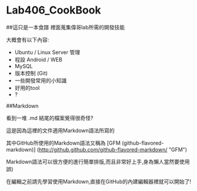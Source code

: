 Lab406_CookBook 
========
##這只是一本食譜
裡面蒐集偉哥lab所需的開發技能



大概會有以下內容:
* Ubuntu / Linux Server 管理
* 程設 Android / WEB
* MySQL
* 版本控制 (Git)
* 一些開發常用的小知識
* 好用的tool
* ?

##Markdown

看到一堆 .md 結尾的檔案覺得很奇怪?

這是因為這裡的文件適用Markdown語法所寫的

其中GitHub所使用的Markdown語法又稱為 [GFM (github-flavored-markdown)] (http://github.github.com/github-flavored-markdown/ "GFM")

Markdown語法可以很方便的進行簡單排版,而且非常好上手,身為懶人當然要使用 誤)

在編輯之前請先學習使用Markdown,直接在GitHub的內建編輯器裡就可以開始了!


